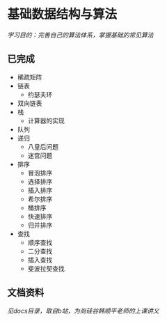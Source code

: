 # 基础数据结构与算法
*学习目的：完善自己的算法体系，掌握基础的常见算法*

## 已完成

- 稀疏矩阵
- 链表
    - 约瑟夫环
- 双向链表
- 栈
    - 计算器的实现
- 队列
- 递归
    - 八皇后问题
    - 迷宫问题
- 排序
    - 冒泡排序
    - 选择排序
    - 插入排序
    - 希尔排序
    - 桶排序
    - 快速排序
    - 归并排序
- 查找
    - 顺序查找
    - 二分查找
    - 插入查找
    - 斐波拉契查找

## 文档资料

*见docs目录，取自b站，为尚硅谷韩顺平老师的上课讲义*